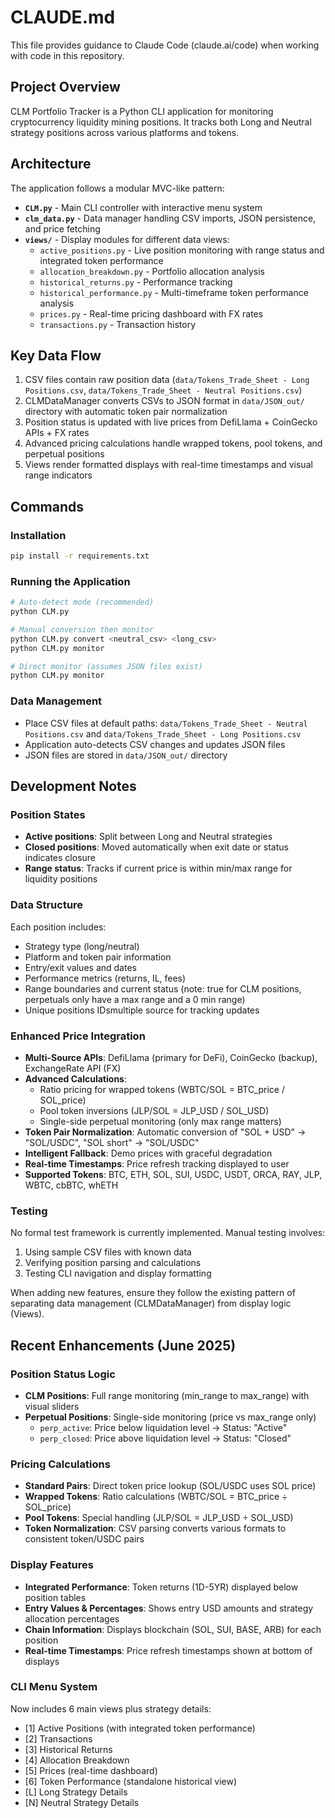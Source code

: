 # CLAUDE.md

This file provides guidance to Claude Code (claude.ai/code) when working with code in this repository.

## Project Overview

CLM Portfolio Tracker is a Python CLI application for monitoring cryptocurrency liquidity mining positions. It tracks both Long and Neutral strategy positions across various platforms and tokens.

## Architecture

The application follows a modular MVC-like pattern:

- **`CLM.py`** - Main CLI controller with interactive menu system
- **`clm_data.py`** - Data manager handling CSV imports, JSON persistence, and price fetching
- **`views/`** - Display modules for different data views:
  - `active_positions.py` - Live position monitoring with range status and integrated token performance
  - `allocation_breakdown.py` - Portfolio allocation analysis
  - `historical_returns.py` - Performance tracking
  - `historical_performance.py` - Multi-timeframe token performance analysis
  - `prices.py` - Real-time pricing dashboard with FX rates
  - `transactions.py` - Transaction history

## Key Data Flow

1. CSV files contain raw position data (`data/Tokens_Trade_Sheet - Long Positions.csv`, `data/Tokens_Trade_Sheet - Neutral Positions.csv`)
2. CLMDataManager converts CSVs to JSON format in `data/JSON_out/` directory with automatic token pair normalization
3. Position status is updated with live prices from DefiLlama + CoinGecko APIs + FX rates
4. Advanced pricing calculations handle wrapped tokens, pool tokens, and perpetual positions
5. Views render formatted displays with real-time timestamps and visual range indicators

## Commands

### Installation
```bash
pip install -r requirements.txt
```

### Running the Application
```bash
# Auto-detect mode (recommended)
python CLM.py

# Manual conversion then monitor
python CLM.py convert <neutral_csv> <long_csv>
python CLM.py monitor

# Direct monitor (assumes JSON files exist)
python CLM.py monitor
```

### Data Management
- Place CSV files at default paths: `data/Tokens_Trade_Sheet - Neutral Positions.csv` and `data/Tokens_Trade_Sheet - Long Positions.csv`
- Application auto-detects CSV changes and updates JSON files
- JSON files are stored in `data/JSON_out/` directory

## Development Notes

### Position States
- **Active positions**: Split between Long and Neutral strategies
- **Closed positions**: Moved automatically when exit date or status indicates closure
- **Range status**: Tracks if current price is within min/max range for liquidity positions

### Data Structure
Each position includes:
- Strategy type (long/neutral)
- Platform and token pair information
- Entry/exit values and dates
- Performance metrics (returns, IL, fees)
- Range boundaries and current status (note: true for CLM positions, perpetuals only have a max range and a 0 min range)
- Unique positions IDsmultiple source for tracking updates

### Enhanced Price Integration
- **Multi-Source APIs**: DefiLlama (primary for DeFi), CoinGecko (backup), ExchangeRate API (FX)
- **Advanced Calculations**: 
  - Ratio pricing for wrapped tokens (WBTC/SOL = BTC_price / SOL_price)
  - Pool token inversions (JLP/SOL = JLP_USD / SOL_USD)
  - Single-side perpetual monitoring (only max range matters)
- **Token Pair Normalization**: Automatic conversion of "SOL + USD" → "SOL/USDC", "SOL short" → "SOL/USDC"
- **Intelligent Fallback**: Demo prices with graceful degradation
- **Real-time Timestamps**: Price refresh tracking displayed to user
- **Supported Tokens**: BTC, ETH, SOL, SUI, USDC, USDT, ORCA, RAY, JLP, WBTC, cbBTC, whETH

### Testing
No formal test framework is currently implemented. Manual testing involves:
1. Using sample CSV files with known data
2. Verifying position parsing and calculations
3. Testing CLI navigation and display formatting

When adding new features, ensure they follow the existing pattern of separating data management (CLMDataManager) from display logic (Views).

## Recent Enhancements (June 2025)

### Position Status Logic
- **CLM Positions**: Full range monitoring (min_range to max_range) with visual sliders
- **Perpetual Positions**: Single-side monitoring (price vs max_range only)
  - `perp_active`: Price below liquidation level → Status: "Active"
  - `perp_closed`: Price above liquidation level → Status: "Closed"

### Pricing Calculations
- **Standard Pairs**: Direct token price lookup (SOL/USDC uses SOL price)
- **Wrapped Tokens**: Ratio calculations (WBTC/SOL = BTC_price ÷ SOL_price)
- **Pool Tokens**: Special handling (JLP/SOL = JLP_USD ÷ SOL_USD)
- **Token Normalization**: CSV parsing converts various formats to consistent token/USDC pairs

### Display Features
- **Integrated Performance**: Token returns (1D-5YR) displayed below position tables
- **Entry Values & Percentages**: Shows entry USD amounts and strategy allocation percentages
- **Chain Information**: Displays blockchain (SOL, SUI, BASE, ARB) for each position
- **Real-time Timestamps**: Price refresh timestamps shown at bottom of displays

### CLI Menu System
Now includes 6 main views plus strategy details:
- [1] Active Positions (with integrated token performance)
- [2] Transactions
- [3] Historical Returns  
- [4] Allocation Breakdown
- [5] Prices (real-time dashboard)
- [6] Token Performance (standalone historical view)
- [L] Long Strategy Details
- [N] Neutral Strategy Details